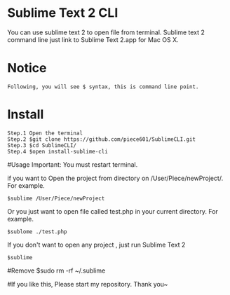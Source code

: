 # Sublime Text 2 CLI
You can use sublime text 2 to open file from terminal.
Sublime text 2 command line just link to Sublime Text 2.app for Mac OS X.
# Notice
	Following, you will see $ syntax, this is command line point.
# Install
	Step.1 Open the terminal
	Step.2 $git clone https://github.com/piece601/SublimeCLI.git
	Step.3 $cd SublimeCLI/
	Step.4 $open install-sublime-cli
#Usage
Important: You must restart terminal.

if you want to Open the project from directory on /User/Piece/newProject/. For example.
	
	$sublime /User/Piece/newProject
	
Or you just want to open file called test.php in your current directory. For example.
	
	$sublome ./test.php

If you don't want to open any project , just run Sublime Text 2
	
	$sublime
	
#Remove
	$sudo rm -rf ~/.sublime

#If you like this, Please start my repository. Thank you~

